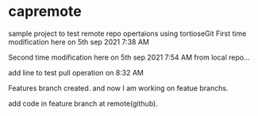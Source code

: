 # capremote
sample project to test remote repo opertaions using tortioseGit
First time modification here on 5th sep 2021 7:38 AM

Second time modification here on 5th sep 2021 7:54 AM from local repo...


add line to test pull operation on 8:32 AM


Features branch created. and now I am working on featue branchs.

add code in feature branch at remote(github).
